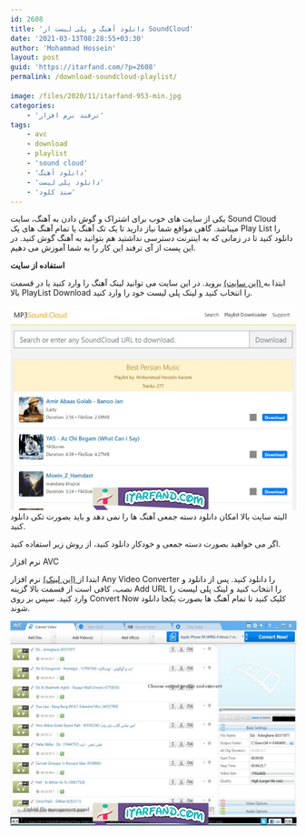 ```yaml
---
id: 2608
title: 'دانلود آهنگ و پلی لیست از SoundCloud'
date: '2021-03-13T08:28:55+03:30'
author: 'Mohammad Hossein'
layout: post
guid: 'https://itarfand.com/?p=2608'
permalink: /download-soundcloud-playlist/

image: /files/2020/11/itarfand-953-min.jpg
categories:
    - 'ترفند نرم افزار'
tags:
    - avc
    - download
    - playlist
    - 'sound cloud'
    - 'دانلود آهنگ'
    - 'دانلود پلی لیست'
    - 'سند کلود'
---
```


یکی از سایت های خوب برای اشتراک و گوش دادن به آهنگ، سایت Sound Cloud میباشد. گاهی مواقع شما نیاز دارید تا یک تک آهنگ یا تمام آهنگ های یک Play List را دانلود کنید تا در زمانی که به اینترنت دسترسی نداشتید هم بتوانید به آهنگ گوش کنید. در این پست از آی ترفند این کار را به شما آموزش می دهیم.

**استفاده از سایت**

ابتدا به[ (این سایت)](https://www.genmp3.net/) بروید. در این سایت می توانید لینک آهنگ را وارد کنید یا در قسمت بالا PlayList Download را انتخاب کنید و لینک پلی لیست خود را وارد کنید.

![mhkarami97](/files/2020/11/itarfand-952-min.jpg)
البته سایت بالا امکان دانلود دسته جمعی آهنگ ها را نمی دهد و باید بصورت تکی دانلود کنید.

اگر می خواهید بصورت دسته جمعی و خودکار دانلود کنید، از روش زیر استفاده کنید.

نرم افزار AVC

ابتدا از[ (این لینک)](https://soft98.ir/multi-media/convert/540-Any-Video-Converter-Professional.html) نرم افزار Any Video Converter را دانلود کنید. پس از دانلود و نصب، کافی است از قسمت بالا گزینه Add URL را انتخاب کنید و لینک پلی لیست را وارد کنید. سپس بر روی Convert Now کلیک کنید تا تمام آهنگ ها بصورت یکجا دانلود شوند.

![mhkarami97](/files/2020/11/itarfand-951-min.jpg)
